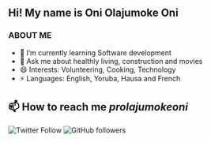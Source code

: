 
## Hi! My name is Oni Olajumoke Oni 

### ABOUT ME
- 🌱 I’m currently learning Software development
- 💬 Ask me about healthly living, construction  and movies
- 😄 Interests: Volunteering, Cooking, Technology
- ⚡ Languages: English, Yoruba, Hausa and French

## 📫 How to reach me *prolajumokeoni*
![Twitter Follow](https://img.shields.io/twitter/follow/prolajumokeoni) ![GitHub followers](https://img.shields.io/github/followers/prolajumokeoni?logo=Github)


